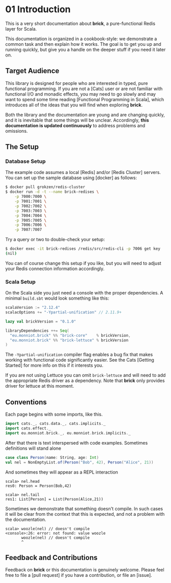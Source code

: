 # 01 Introduction

This is a very short documentation about **brick**, a pure-functional Redis layer for Scala.

This documentation is organized in a cookbook-style: we demonstrate a common task and then explain how it works. The goal is to get you up and running quickly, but give you a handle on the deeper stuff if you need it later on.

## Target Audience

This library is designed for people who are interested in typed, pure functional programming. If you are not a [Cats] user or are not familiar with functional I/O and monadic effects, you may need to go slowly and may want to spend some time reading [Functional Programming in Scala], which introduces all of the ideas that you will find when exploring **brick**.

Both the library and the documentation are young and are changing quickly, and it is inevitable that some things will be unclear. Accordingly, **this documentation is updated continuously** to address problems and omissions.

## The Setup

### Database Setup

The example code assumes a local [Redis] and/or [Redis Cluster] servers. You can set up the sample database using [docker] as follows:

```bash
$ docker pull grokzen/redis-cluster
$ docker run -d -t --name brick-redises \
    -p 7000:7000 \
    -p 7001:7001 \
    -p 7002:7002 \
    -p 7003:7003 \
    -p 7004:7004 \
    -p 7005:7005 \
    -p 7006:7006 \
    -p 7007:7007
```

Try a query or two to double-check your setup:

```sh
$ docker exec -it brick-redises /redis/src/redis-cli -p 7006 get key
(nil)
```

You can of course change this setup if you like, but you will need to adjust your Redis connection information accordingly.

### Scala Setup

On the Scala side you just need a console with the proper dependencies. A minimal `build.sbt` would look something like this:

```scala
scalaVersion := "2.12.4"
scalacOptions += "-Ypartial-unification" // 2.11.9+

lazy val brickVersion = "0.1.0"

libraryDependencies ++= Seq(
  "eu.monniot.brick" %% "brick-core"    % brickVersion,
  "eu.monniot.brick" %% "brick-lettuce" % brickVersion
)
```

The `-Ypartial-unification` compiler flag enables a bug fix that makes working with functional code significantly easier. See the Cats [Getting Started] for more info on this if it interests you.

If you are not using Lettuce you can omit `brick-lettuce` and will need to add the appropriate Redis driver as a dependency. Note that **brick** only provides driver for lettuce at this moment.

## Conventions

Each page begins with some imports, like this.

```scala
import cats._, cats.data._, cats.implicits._
import cats.effect._
import eu.monniot.brick._, eu.monniot.brick.implicits._
```

After that there is text interspersed with code examples. Sometimes definitions will stand alone

```scala
case class Person(name: String, age: Int)
val nel = NonEmptyList.of(Person("Bob", 42), Person("Alice", 21))
```

And sometimes they will appear as a REPL interaction

```repl
scala> nel.head
res0: Person = Person(Bob,42)

scala> nel.tail
res1: List[Person] = List(Person(Alice,21))
```

Sometimes we demonstrate that something doesn't compile. In such cases it will be clear from the context that this is expected, and not a problem with the documentation.

```repl
scala> woozle(nel) // doesn't compile
<console>:26: error: not found: value woozle
       woozle(nel) // doesn't compile
       ^
```

## Feedback and Contributions

Feedback on **brick** or this documentation is genuinely welcome. Please feel free to file a [pull request] if you have a contribution, or file an [issue].
